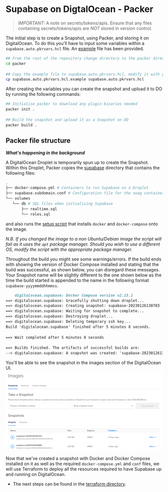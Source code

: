 # Supabase on DigtalOcean - Packer

> _IMPORTANT:_ A note on secrets/tokens/apis. Ensure that any files containing secrets/tokens/apis are _NOT_ stored in version control.

The initial step is to create a Snapshot, using Packer, and storing it on DigitalOcean. To do this you'll have to input some variables within a `supabase.auto.pkrvars.hcl` file. An [example](./supabase.auto.pkrvars.hcl.example) file has been provided.

```bash
## From the root of the repository change directory to the packer directory
cd packer

## Copy the example file to supabase.auto.pkrvars.hcl, modify it with your own variables and save
cp supabase.auto.pkrvars.hcl.example supabase.auto.pkrvars.hcl
```

After creating the variables you can create the snapshot and upload it to DO by running the following commands:

```bash
## Initialise packer to download any plugin binaries needed
packer init .

## Build the snapshot and upload it as a Snapshot on DO
packer build .
```

## Packer file structure

**_What's happening in the background_**

 A DigitalOcean Droplet is temporarily spun up to create the Snapshot. Within this Droplet, Packer copies the [supabase](./packer/supabase) directory that contains the following files:

 ```bash
 .
├── docker-compose.yml # Containers to run Supabase on a Droplet
├── supabase.subdomain.conf # Configuration file for the swag container (runs nginx)
└── volumes
    └── db # SQL files when initialising Supabase
        ├── realtime.sql
        └── roles.sql
 ```

 and also runs the [setup script](./packer/scripts/setup.sh) that installs `docker` and `docker-compose` onto the image.

 _N.B. If you changed the image to a non Ubuntu/Debian image the script will fail as it uses the `apt` package manager. Should you wish to use a different OS, modify the script with the appropriate package manager._

 Throughout the build you might see some warnings/errors. If the build ends with showing the version of Docker Compose installed and stating that the build was successful, as shown below, you can disregard these messages. Your Snapshot name will be slightly different to the one shown below as the time the build started is appended to the name in the following format `supabase-yyyymmddhhmmss`.

```md
    digitalocean.supabase: Docker Compose version v2.15.1
==> digitalocean.supabase: Gracefully shutting down droplet...
==> digitalocean.supabase: Creating snapshot: supabase-20230126130703
==> digitalocean.supabase: Waiting for snapshot to complete...
==> digitalocean.supabase: Destroying droplet...
==> digitalocean.supabase: Deleting temporary ssh key...
Build 'digitalocean.supabase' finished after 5 minutes 8 seconds.

==> Wait completed after 5 minutes 8 seconds

==> Builds finished. The artifacts of successful builds are:
--> digitalocean.supabase: A snapshot was created: 'supabase-20230126130703' (ID: 125670916) in regions 'ams3'
```

You'll be able to see the snapshot in the images section of the DigitalOcean UI.
![Snapshot UI](../assets/Snapshots-UI.png "Snapshot UI")

Now that we've created a snapshot with Docker and Docker Compose installed on it as well as the required `docker-compose.yml` and `conf` files, we will use Terraform to deploy all the resources required to have Supabase up and running on DigitalOcean.

* The next steps can be found in the [terraform directory](../terraform/).